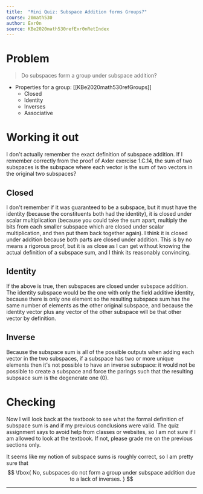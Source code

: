 ```yaml
---
title:  "Mini Quiz: Subspace Addition forms Groups?"
course: 20math530
author: Exr0n
source: KBe2020math530refExr0nRetIndex
---
```


# Problem
> Do subspaces form a group under subspace addition?

- Properties for a group: [[KBe2020math530refGroups]]
	- Closed 
	- Identity
	- Inverses
	- Associative

# Working it out
I don't actually remember the exact definition of subspace addition. If I remember correctly from the proof of Axler exercise 1.C.14, the sum of two subspaces is the subspace where each vector is the sum of two vectors in the original two subspaces?

## Closed
I don't remember if it was guaranteed to be a subspace, but it must have the identity (because the constituents both had the identity), it is closed under scalar multiplication (because you could take the sum apart, multiply the bits from each smaller subspace which are closed under scalar multiplication, and then put them back together again). I think it is closed under addition because both parts are closed under addition. This is by no means a rigorous proof, but it is as close as I can get without knowing the actual definition of a subspace sum, and I think its reasonably convincing.

## Identity
If the above is true, then subspaces are closed under subspace addition. The identity subspace would be the one with only the field additive identity, because there is only one element so the resulting subspace sum has the same number of elements as the other original subspace, and because the identity vector plus any vector of the other subspace will be that other vector by definition.

## Inverse
Because the subspace sum is all of the possible outputs when adding each vector in the two subspaces, if a subspace has two or more unique elements then it's not possible to have an inverse subspace: it would not be possible to create a subspace and force the parings such that the resulting subpsace sum is the degenerate one (${0}$).

# Checking
Now I will look back at the textbook to see what the formal definition of subspace sum is and if my previous conclusions were valid. The quiz assignment says to avoid help from classes or websites, so I am not sure if I am allowed to look at the textbook. If not, please grade me on the previous sections only.

It seems like my notion of subspace sums is roughly correct, so I am pretty sure that
$$
\fbox{ No, subspaces do not form a group under subspace addition due to a lack of inverses. }
$$

---
